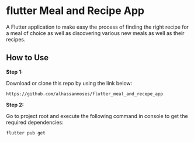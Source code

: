 # flutter Meal and Recipe App

A Flutter application to make easy the process of finding the right recipe for a meal of choice as well as discovering various new meals as well as their recipes.

## How to Use 

**Step 1:**

Download or clone this repo by using the link below:

```
https://github.com/alhassanmoses/flutter_meal_and_recepe_app
```

**Step 2:**

Go to project root and execute the following command in console to get the required dependencies: 

```
flutter pub get 
```
